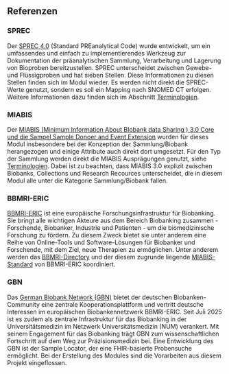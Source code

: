 ## Referenzen

### SPREC
Der [SPREC 4.0](https://www.researchgate.net/publication/383061419_Standard_PREanalytical_Code_Version_40) (Standard PREanalytical Code) wurde entwickelt, um ein umfassendes und einfach zu implementierendes Werkzeug zur Dokumentation der präanalytischen Sammlung, Verarbeitung und Lagerung von Bioproben bereitzustellen. SPREC unterscheidet zwischen Gewebe- und Flüssigproben und hat sieben Stellen. Diese Informationen zu diesen Stellen finden sich im Modul wieder. Es werden nicht direkt die SPREC-Werte genutzt, sondern es soll ein Mapping nach SNOMED CT erfolgen. Weitere Informationen dazu finden sich im Abschnitt [Terminologien](TechnischeImplementierung/Terminologien.page.md).

### MIABIS
Der [MIABIS (Minimum Information About BIobank data Sharing ) 3.0 Core](https://pubmed.ncbi.nlm.nih.gov/38497765/) [und die Sampel Sample Donoer and Event Extension](https://pmc.ncbi.nlm.nih.gov/articles/PMC7310316/) wurden für dieses Modul insbesondere bei der Konzeption der Sammlung/Biobank herangezogen und einige Attribute auch direkt dort umgesetzt. Für den Typ der Sammlung werden direkt die MIABIS Ausprägungen genutzt, siehe [Terminologien](TechnischeImplementierung/Terminologien.page.md). Dabei ist zu beachten, dass MIABIS 3.0 explizit zwischen Biobanks, Collections und Research Recources unterscheidet, die in diesem Modul alle unter die Kategorie Sammlung/Biobank fallen.

### BBMRI-ERIC
[BBMRI-ERIC](https://www.bbmri-eric.eu/) ist eine europäische Forschungsinfrastruktur für Biobanking. Sie bringt alle wichtigen Akteure aus dem Bereich Biobanking zusammen - Forschende, Biobanker, Industrie und Patienten - um die biomedizinische Forschung zu fördern. Zu diesem Zweck bietet sie unter anderem eine Reihe von Online-Tools und Software-Lösungen für Biobanker und Forschende, mit dem Ziel, neue Therapien zu ermöglichen. Unter anderem werden das [BBMRI-Directory](https://directory.bbmri-eric.eu) und der diesem zugrunde liegende [MIABIS-Standard](https://www.bbmri-eric.eu/howtomiabis/) von BBMRI-ERIC koordiniert.

### GBN
Das [German Biobank Network (GBN)](https://www.bbmri.de) bietet der deutschen Biobanken-Community eine zentrale Kooperationsplattform und vertritt deutsche Interessen im europäischen Biobankennetzwerk BBMRI-ERIC. Seit Juli 2025 ist es zudem als zentrale Infrastruktur für das Biobanking in der Universitätsmedizin im Netzwerk Universitätsmedizin (NUM) verankert. Mit seinem Engagement für das Biobanking trägt GBN zum wissenschaftlichen Fortschritt auf dem Weg zur Präzisionsmedizin bei. Eine Entwicklung des GBN ist der Sample Locator, der eine FHIR-basierte Probensuche ermöglicht. Bei der Erstellung des Modules sind die Vorarbeiten aus diesem Projekt eingeflossen.
